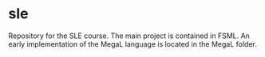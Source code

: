 sle
===
Repository for the SLE course.
The main project is contained in FSML. An early implementation of the MegaL language is located in the MegaL folder.
